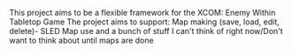 This project aims to be a flexible framework for the XCOM: Enemy Within Tabletop Game 
The project aims to support:
Map making (save, load, edit, delete)- SLED
Map use
and a bunch of stuff I can't think of right now/Don't want to think about until maps are done